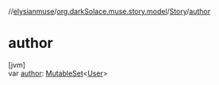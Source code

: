 //[elysianmuse](../../../index.md)/[org.darkSolace.muse.story.model](../index.md)/[Story](index.md)/[author](author.md)

# author

[jvm]\
var [author](author.md): [MutableSet](https://kotlinlang.org/api/latest/jvm/stdlib/kotlin.collections/-mutable-set/index.html)&lt;[User](../../org.darkSolace.muse.user.model/-user/index.md)&gt;
